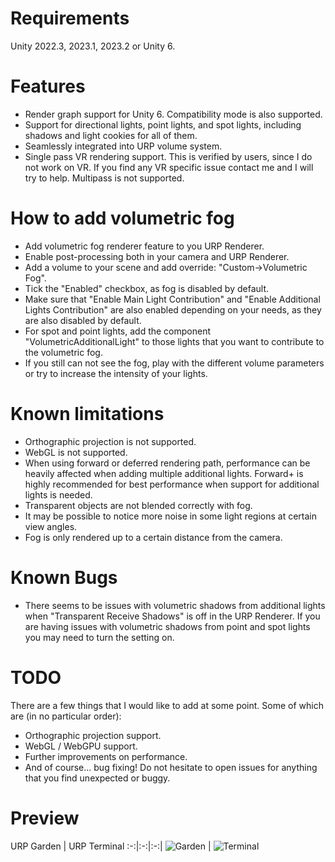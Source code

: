 # Requirements

Unity 2022.3, 2023.1, 2023.2 or Unity 6.

# Features

* Render graph support for Unity 6. Compatibility mode is also supported.
* Support for directional lights, point lights, and spot lights, including shadows and light cookies for all of them.
* Seamlessly integrated into URP volume system.
* Single pass VR rendering support. This is verified by users, since I do not work on VR. If you find any VR specific issue contact me and I will try to help. Multipass is not supported.

# How to add volumetric fog

* Add volumetric fog renderer feature to you URP Renderer.
* Enable post-processing both in your camera and URP Renderer.
* Add a volume to your scene and add override: "Custom->Volumetric Fog".
* Tick the "Enabled" checkbox, as fog is disabled by default.
* Make sure that "Enable Main Light Contribution" and "Enable Additional Lights Contribution" are also enabled depending on your needs, as they are also disabled by default.
* For spot and point lights, add the component "VolumetricAdditionalLight" to those lights that you want to contribute to the volumetric fog.
* If you still can not see the fog, play with the different volume parameters or try to increase the intensity of your lights.

# Known limitations

* Orthographic projection is not supported.
* WebGL is not supported.
* When using forward or deferred rendering path, performance can be heavily affected when adding multiple additional lights. Forward+ is highly recommended for best performance when support for additional lights is needed.
* Transparent objects are not blended correctly with fog.
* It may be possible to notice more noise in some light regions at certain view angles.
* Fog is only rendered up to a certain distance from the camera.

# Known Bugs

* There seems to be issues with volumetric shadows from additional lights when "Transparent Receive Shadows" is off in the URP Renderer. If you are having issues with volumetric shadows from point and spot lights you may need to turn the setting on.

# TODO

There are a few things that I would like to add at some point.
Some of which are (in no particular order):

* Orthographic projection support.
* WebGL / WebGPU support.
* Further improvements on performance.
* And of course... bug fixing! Do not hesitate to open issues for anything that you find unexpected or buggy.

# Preview
URP Garden | URP Terminal
:-:|:-:|:-:|
![Garden](https://github.com/CristianQiu/Unity-Packages-Gifs/blob/main/URP-Volumetric-Light/Garden.gif) | ![Terminal](https://github.com/CristianQiu/Unity-Packages-Gifs/blob/main/URP-Volumetric-Light/Terminal.gif)

